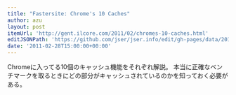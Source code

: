 ```yaml
---
title: "Fastersite: Chrome's 10 Caches"
author: azu
layout: post
itemUrl: 'http://gent.ilcore.com/2011/02/chromes-10-caches.html'
editJSONPath: 'https://github.com/jser/jser.info/edit/gh-pages/data/2011/02/index.json'
date: '2011-02-28T15:00:00+00:00'
---
```

Chromeに入ってる10個のキャッシュ機能をそれぞれ解説。
本当に正確なベンチマークを取るときにどの部分がキャッシュされているのかを知っておく必要がある。
